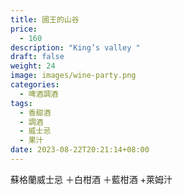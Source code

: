 ```yaml
---
title: 國王的山谷
price:
  - 160
description: "King’s valley "
draft: false
weight: 24
image: images/wine-party.png
categories:
  - 啤酒調酒
tags:
  - 香甜酒
  - 調酒
  - 威士忌
  - 果汁
date: 2023-08-22T20:21:14+08:00
---
```

 蘇格蘭威士忌 ＋白柑酒 ＋藍柑酒 +萊姆汁 